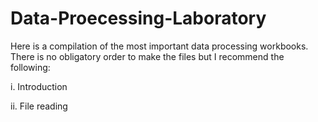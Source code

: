 # Data-Proecessing-Laboratory

Here is a compilation of the most important data processing workbooks. There is no obligatory order to make the files but I recommend the following:

i. Introduction

ii. File reading

